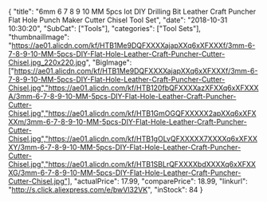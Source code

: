 {
	"title": "6mm 6 7 8 9 10 MM 5pcs lot DIY Drilling Bit Leather Craft Puncher Flat Hole Punch Maker Cutter Chisel Tool Set",
	"date": "2018-10-31 10:30:20",
	"SubCat": ["Tools"],
	"categories": ["Tool Sets"],
	"thumbnailImage": "https://ae01.alicdn.com/kf/HTB1Me9DQFXXXXajapXXq6xXFXXXf/3mm-6-7-8-9-10-MM-5pcs-DIY-Flat-Hole-Leather-Craft-Puncher-Cutter-Chisel.jpg_220x220.jpg",
	"BigImage": ["https://ae01.alicdn.com/kf/HTB1Me9DQFXXXXajapXXq6xXFXXXf/3mm-6-7-8-9-10-MM-5pcs-DIY-Flat-Hole-Leather-Craft-Puncher-Cutter-Chisel.jpg","https://ae01.alicdn.com/kf/HTB120fbQFXXXXazXFXXq6xXFXXXA/3mm-6-7-8-9-10-MM-5pcs-DIY-Flat-Hole-Leather-Craft-Puncher-Cutter-Chisel.jpg","https://ae01.alicdn.com/kf/HTB1GmOGQFXXXXX2apXXq6xXFXXXm/3mm-6-7-8-9-10-MM-5pcs-DIY-Flat-Hole-Leather-Craft-Puncher-Cutter-Chisel.jpg","https://ae01.alicdn.com/kf/HTB1gOLvQFXXXXX7XXXXq6xXFXXXY/3mm-6-7-8-9-10-MM-5pcs-DIY-Flat-Hole-Leather-Craft-Puncher-Cutter-Chisel.jpg","https://ae01.alicdn.com/kf/HTB1SBLrQFXXXXbdXXXXq6xXFXXXG/3mm-6-7-8-9-10-MM-5pcs-DIY-Flat-Hole-Leather-Craft-Puncher-Cutter-Chisel.jpg"],
	"actualPrice": 17.99,
	"comparePrice": 18.99,
	"linkurl": "http://s.click.aliexpress.com/e/bwVl32VK",
	"inStock": 84
}
